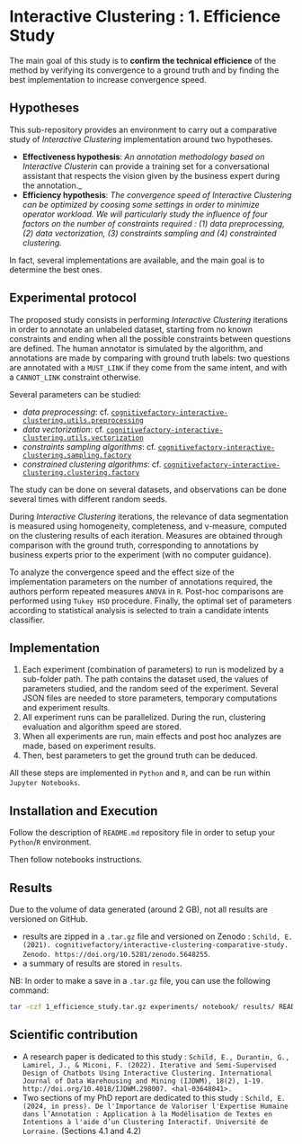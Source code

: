 # Interactive Clustering : 1. Efficience Study

The main goal of this study is to **confirm the technical efficience** of the method by verifying its convergence to a ground truth and by finding the best implementation to increase convergence speed.


## Hypotheses

This sub-repository provides an environment to carry out a comparative study of _Interactive Clustering_ implementation around two hypotheses.
- **Effectiveness hypothesis**: _An annotation methodology based on Interactive Clusterin_ can provide a training set for a conversational assistant that respects the vision given by the business expert during the annotation._
- **Efficiency hypothesis**: _The convergence speed of Interactive Clustering can be optimized by coosing some settings in order to minimize operator workload. We will particularly study the influence of four factors on the number of constraints required : (1) data preprocessing, (2) data vectorization, (3) constraints sampling and (4) constrainted clustering._

In fact, several implementations are available, and the main goal is to determine the best ones.


## Experimental protocol

The proposed study consists in performing _Interactive Clustering_ iterations in order to annotate an unlabeled dataset, starting from no known constraints and ending when all the possible constraints between questions are defined.
The human annotator is simulated by the algorithm, and annotations are made by comparing with ground truth labels: two questions are annotated with a `MUST_LINK` if they come from the same intent, and with a `CANNOT_LINK` constraint otherwise.

Several parameters can be studied:
- _data preprocessing_: cf. [`cognitivefactory-interactive-clustering.utils.preprocessing`](https://cognitivefactory.github.io/interactive-clustering/reference/utils/preprocessing/)
- _data vectorization_: cf. [`cognitivefactory-interactive-clustering.utils.vectorization`](https://cognitivefactory.github.io/interactive-clustering/reference/utils/vectorization/)
- _constraints sampling algorithms_: cf. [`cognitivefactory-interactive-clustering.sampling.factory`](https://cognitivefactory.github.io/interactive-clustering/reference/sampling/factory/)
- _constrained clustering algorithms_: cf. [`cognitivefactory-interactive-clustering.clustering.factory`](https://cognitivefactory.github.io/interactive-clustering/reference/clustering/factory/)

The study can be done on several datasets, and observations can be done several times with different random seeds.

During _Interactive Clustering_ iterations, the relevance of data segmentation is measured using homogeneity, completeness, and v-measure, computed on the clustering results of each iteration.
Measures are obtained through comparison with the ground truth, corresponding to annotations by business experts prior to the experiment (with no computer guidance). 

To analyze the convergence speed and the effect size of the implementation parameters on the number of annotations required, the authors perform repeated measures `ANOVA` in `R`.
Post-hoc comparisons are performed using `Tukey HSD` procedure.
Finally, the optimal set of parameters according to statistical analysis is selected to train a candidate intents classifier.


## Implementation

1. Each experiment (combination of parameters) to run is modelized by a sub-folder path. The path contains the dataset used, the values of parameters studied, and the random seed of the experiment. Several JSON files are needed to store parameters, temporary computations and experiment results.
2. All experiment runs can be parallelized. During the run, clustering evaluation and algorithm speed are stored.
3. When all experiments are run, main effects and post hoc analyzes are made, based on experiment results.
4. Then, best parameters to get the ground truth can be deduced.

All these steps are implemented in `Python` and `R`, and can be run within `Jupyter Notebooks`.


## Installation and Execution

Follow the description of `README.md` repository file in order to setup your `Python`/`R` environment.

Then follow notebooks instructions.


## Results

Due to the volume of data generated (around 2 GB), not all results are versioned on GitHub.

- results are zipped in a `.tar.gz` file and versioned on Zenodo : `Schild, E. (2021). cognitivefactory/interactive-clustering-comparative-study. Zenodo. https://doi.org/10.5281/zenodo.5648255`.
- a summary of results are stored in `results`.

NB: In order to make a save in a `.tar.gz` file, you can use the following command:
```bash
tar -czf 1_efficience_study.tar.gz experiments/ notebook/ results/ README.md
```


## Scientific contribution

- A research paper is dedicated to this study : `Schild, E., Durantin, G., Lamirel, J., & Miconi, F. (2022). Iterative and Semi-Supervised Design of Chatbots Using Interactive Clustering. International Journal of Data Warehousing and Mining (IJDWM), 18(2), 1-19. http://doi.org/10.4018/IJDWM.298007. <hal-03648041>.`
- Two sections of my PhD report are dedicated to this study : `Schild, E. (2024, in press). De l'Importance de Valoriser l'Expertise Humaine dans l’Annotation : Application à la Modélisation de Textes en Intentions à l'aide d’un Clustering Interactif. Université de Lorraine.` (Sections 4.1 and 4.2)